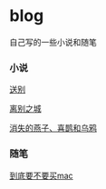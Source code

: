 # blog

自己写的一些小说和随笔

### 小说

[送别](./小说/送别.md "送别")

[离别之城](./小说/离别之城.md "离别之城")

[消失的燕子、喜鹊和乌鸦](./小说/消失的燕子、喜鹊和乌鸦.md "消失的燕子、喜鹊和乌鸦")

### 随笔

[到底要不要买mac](./随笔/到底要不要买mac.md "到底要不要买mac")